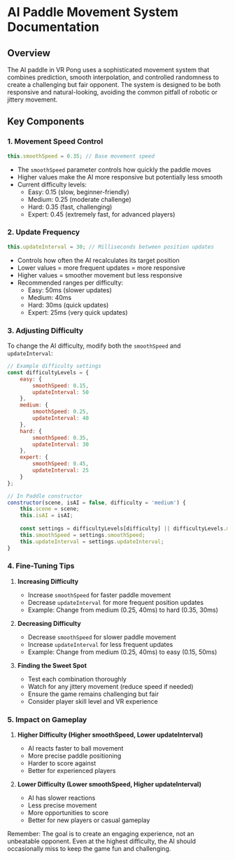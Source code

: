 # AI Paddle Movement System Documentation

## Overview
The AI paddle in VR Pong uses a sophisticated movement system that combines prediction, smooth interpolation, and controlled randomness to create a challenging but fair opponent. The system is designed to be both responsive and natural-looking, avoiding the common pitfall of robotic or jittery movement.

## Key Components

### 1. Movement Speed Control
```javascript
this.smoothSpeed = 0.35; // Base movement speed
```
- The `smoothSpeed` parameter controls how quickly the paddle moves
- Higher values make the AI more responsive but potentially less smooth
- Current difficulty levels:
  - Easy: 0.15 (slow, beginner-friendly)
  - Medium: 0.25 (moderate challenge)
  - Hard: 0.35 (fast, challenging)
  - Expert: 0.45 (extremely fast, for advanced players)

### 2. Update Frequency
```javascript
this.updateInterval = 30; // Milliseconds between position updates
```
- Controls how often the AI recalculates its target position
- Lower values = more frequent updates = more responsive
- Higher values = smoother movement but less responsive
- Recommended ranges per difficulty:
  - Easy: 50ms (slower updates)
  - Medium: 40ms
  - Hard: 30ms (quick updates)
  - Expert: 25ms (very quick updates)

### 3. Adjusting Difficulty
To change the AI difficulty, modify both the `smoothSpeed` and `updateInterval`:

```javascript
// Example difficulty settings
const difficultyLevels = {
    easy: {
        smoothSpeed: 0.15,
        updateInterval: 50
    },
    medium: {
        smoothSpeed: 0.25,
        updateInterval: 40
    },
    hard: {
        smoothSpeed: 0.35,
        updateInterval: 30
    },
    expert: {
        smoothSpeed: 0.45,
        updateInterval: 25
    }
};

// In Paddle constructor
constructor(scene, isAI = false, difficulty = 'medium') {
    this.scene = scene;
    this.isAI = isAI;
    
    const settings = difficultyLevels[difficulty] || difficultyLevels.medium;
    this.smoothSpeed = settings.smoothSpeed;
    this.updateInterval = settings.updateInterval;
}
```

### 4. Fine-Tuning Tips

1. **Increasing Difficulty**
   - Increase `smoothSpeed` for faster paddle movement
   - Decrease `updateInterval` for more frequent position updates
   - Example: Change from medium (0.25, 40ms) to hard (0.35, 30ms)

2. **Decreasing Difficulty**
   - Decrease `smoothSpeed` for slower paddle movement
   - Increase `updateInterval` for less frequent updates
   - Example: Change from medium (0.25, 40ms) to easy (0.15, 50ms)

3. **Finding the Sweet Spot**
   - Test each combination thoroughly
   - Watch for any jittery movement (reduce speed if needed)
   - Ensure the game remains challenging but fair
   - Consider player skill level and VR experience

### 5. Impact on Gameplay

1. **Higher Difficulty (Higher smoothSpeed, Lower updateInterval)**
   - AI reacts faster to ball movement
   - More precise paddle positioning
   - Harder to score against
   - Better for experienced players

2. **Lower Difficulty (Lower smoothSpeed, Higher updateInterval)**
   - AI has slower reactions
   - Less precise movement
   - More opportunities to score
   - Better for new players or casual gameplay

Remember: The goal is to create an engaging experience, not an unbeatable opponent. Even at the highest difficulty, the AI should occasionally miss to keep the game fun and challenging.
